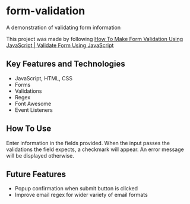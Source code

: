 # form-validation
A demonstration of validating form information

This project was made by following [How To Make Form Validation Using JavaScript | Validate Form Using JavaScript](https://youtu.be/fz8bwvn9lA4?si=W3bPf0COuWwYoKUI)

## Key Features and Technologies
- JavaScript, HTML, CSS
- Forms
- Validations
- Regex
- Font Awesome
- Event Listeners

## How To Use
Enter information in the fields provided. When the input passes the validations the field expects, a checkmark will appear. An error message will be displayed otherwise.

## Future Features
- Popup confirmation when submit button is clicked
- Improve email regex for wider variety of email formats
